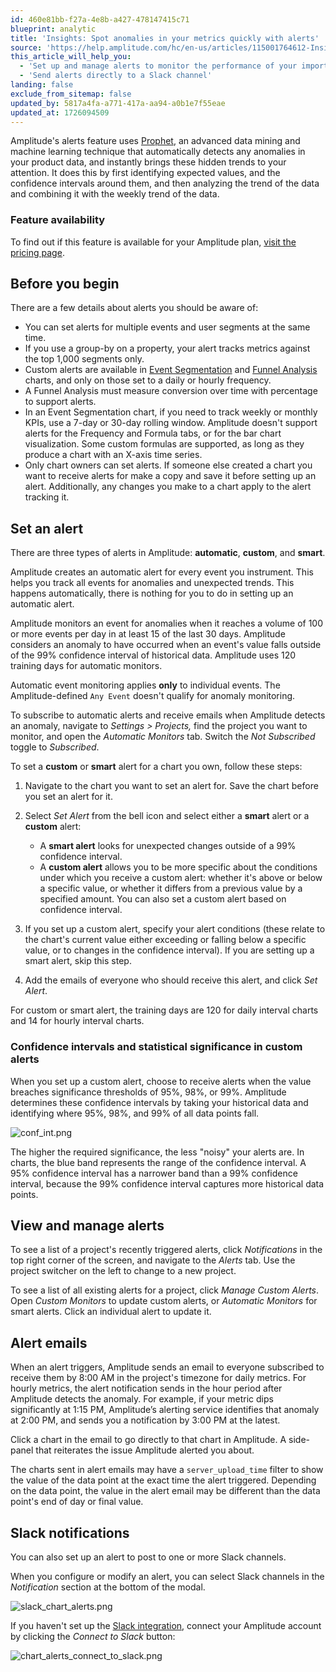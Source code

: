 ```yaml
---
id: 460e81bb-f27a-4e8b-a427-478147415c71
blueprint: analytic
title: 'Insights: Spot anomalies in your metrics quickly with alerts'
source: 'https://help.amplitude.com/hc/en-us/articles/115001764612-Insights-Spot-anomalies-in-your-metrics-quickly-with-alerts'
this_article_will_help_you:
  - 'Set up and manage alerts to monitor the performance of your important project metrics'
  - 'Send alerts directly to a Slack channel'
landing: false
exclude_from_sitemap: false
updated_by: 5817a4fa-a771-417a-aa94-a0b1e7f55eae
updated_at: 1726094509
---
```

Amplitude's alerts feature uses [Prophet](https://facebook.github.io/prophet/), an advanced data mining and machine learning technique that automatically detects any anomalies in your product data, and instantly brings these hidden trends to your attention. It does this by first identifying expected values, and the confidence intervals around them, and then analyzing the trend of the data and combining it with the weekly trend of the data. 

### Feature availability

To find out if this feature is available for your Amplitude plan, [visit the pricing page](https://amplitude.com/pricing).

## Before you begin

There are a few details about alerts you should be aware of:

* You can set alerts for multiple events and user segments at the same time.
* If you use a group-by on a property, your alert tracks metrics against the top 1,000 segments only.
* Custom alerts are available in [Event Segmentation](/docs/analytics/charts/event-segmentation/event-segmentation-build) and [Funnel Analysis](/docs/analytics/charts/funnel-analysis/funnel-analysis-build) charts, and only on those set to a daily or hourly frequency.
* A Funnel Analysis must measure conversion over time with percentage to support alerts.
* In an Event Segmentation chart, if you need to track weekly or monthly KPIs, use a 7-day or 30-day rolling window. Amplitude doesn't support alerts for the Frequency and Formula tabs, or for the bar chart visualization. Some custom formulas are supported, as long as they produce a chart with an X-axis time series.
* Only chart owners can set alerts. If someone else created a chart you want to receive alerts for make a copy and save it before setting up an alert. Additionally, any changes you make to a chart apply to the alert tracking it.

## Set an alert

There are three types of alerts in Amplitude: **automatic**, **custom**, and **smart**.

Amplitude creates an automatic alert for every event you instrument. This helps you track all events for anomalies and unexpected trends. This happens automatically, there is nothing for you to do in setting up an automatic alert.

Amplitude monitors an event for anomalies when it reaches a volume of 100 or more events per day in at least 15 of the last 30 days. Amplitude considers an anomaly to have occurred when an event's value falls outside of the 99% confidence interval of historical data. Amplitude uses 120 training days for automatic monitors.

Automatic event monitoring applies **only** to individual events. The Amplitude-defined `Any Event` doesn't qualify for anomaly monitoring.

To subscribe to automatic alerts and receive emails when Amplitude detects an anomaly, navigate to *Settings > Projects,* find the project you want to monitor, and open the *Automatic Monitors* tab. Switch the *Not Subscribed* toggle to *Subscribed*.

To set a **custom** or **smart** alert for a chart you own, follow these steps:

1. Navigate to the chart you want to set an alert for. Save the chart before you set an alert for it.
2. Select *Set Alert* from the bell icon and select either a **smart** alert or a **custom** alert:

    * A **smart alert** looks for unexpected changes outside of a 99% confidence interval.
    * A **custom alert** allows you to be more specific about the conditions under which you receive a custom alert: whether it's above or below a specific value, or whether it differs from a previous value by a specified amount. You can also set a custom alert based on confidence interval.

3. If you set up a custom alert, specify your alert conditions (these relate to the chart's current value either exceeding or falling below a specific value, or to changes in the confidence interval). If you are setting up a smart alert, skip this step.
4. Add the emails of everyone who should receive this alert, and click *Set Alert*.

For custom or smart alert, the training days are 120 for daily interval charts and 14 for hourly interval charts.

### Confidence intervals and statistical significance in custom alerts

When you set up a custom alert, choose to receive alerts when the value breaches significance thresholds of 95%, 98%, or 99%. Amplitude determines these confidence intervals by taking your historical data and identifying where 95%, 98%, and 99% of all data points fall.

![conf_int.png](/docs/output/img/analytics/conf_int.png)

The higher the required significance, the less "noisy" your alerts are. In charts, the blue band represents the range of the confidence interval. A 95% confidence interval has a narrower band than a 99% confidence interval, because the 99% confidence interval captures more historical data points.

## View and manage alerts

To see a list of a project's recently triggered alerts, click *Notifications* in the top right corner of the screen, and navigate to the *Alerts* tab. Use the project switcher on the left to change to a new project.

To see a list of all existing alerts for a project, click *Manage Custom Alerts*. Open *Custom Monitors* to update custom alerts, or *Automatic Monitors* for smart alerts. Click an individual alert to update it.

## Alert emails

When an alert triggers, Amplitude sends an email to everyone subscribed to receive them by 8:00 AM in the project's timezone for daily metrics. For hourly metrics, the alert notification  sends in the hour period after Amplitude detects the anomaly. For example, if your metric dips significantly at 1:15 PM, Amplitude’s alerting service identifies that anomaly at 2:00 PM, and sends you a notification by 3:00 PM at the latest.

Click a chart in the email to go directly to that chart in Amplitude. A side-panel that reiterates the issue Amplitude alerted you about.

The charts sent in alert emails may have a `server_upload_time` filter to show the value of the data point at the exact time the alert triggered. Depending on the data point, the value in the alert email may be different than the data point's end of day or final value.

## Slack notifications

You can also set up an alert to post to one or more Slack channels.

When you configure or modify an alert, you can select Slack channels in the *Notification* section at the bottom of the modal.

![slack_chart_alerts.png](/docs/output/img/analytics/slack_chart_alerts.png)

If you haven't set up the [Slack integration](/docs/analytics/integrate-slack), connect your Amplitude account by clicking the *Connect to Slack* button:

![chart_alerts_connect_to_slack.png](/docs/output/img/analytics/chart_alerts_connect_to_slack.png)